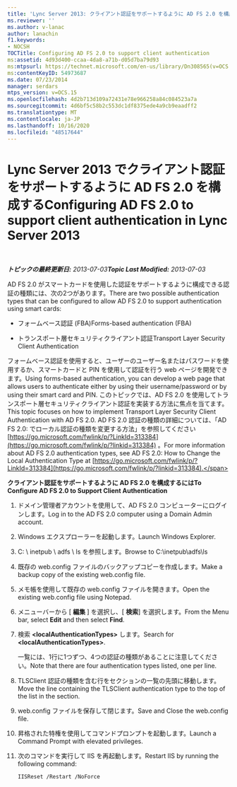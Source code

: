 ```yaml
---
title: 'Lync Server 2013: クライアント認証をサポートするように AD FS 2.0 を構成する'
ms.reviewer: ''
ms.author: v-lanac
author: lanachin
f1.keywords:
- NOCSH
TOCTitle: Configuring AD FS 2.0 to support client authentication
ms:assetid: 4d93d400-ccaa-4da8-a71b-d05d7ba79d93
ms:mtpsurl: https://technet.microsoft.com/en-us/library/Dn308565(v=OCS.15)
ms:contentKeyID: 54973687
ms.date: 07/23/2014
manager: serdars
mtps_version: v=OCS.15
ms.openlocfilehash: 4d2b713d109a72431e78e966258a84c084523a7a
ms.sourcegitcommit: 4d6bf5c58b2c553dc1df8375ede4a9cb9eaadff2
ms.translationtype: MT
ms.contentlocale: ja-JP
ms.lasthandoff: 10/16/2020
ms.locfileid: "48517644"
---
```

# <a name="configuring-ad-fs-20-to-support-client-authentication-in-lync-server-2013"></a><span data-ttu-id="7a0e1-102">Lync Server 2013 でクライアント認証をサポートするように AD FS 2.0 を構成する</span><span class="sxs-lookup"><span data-stu-id="7a0e1-102">Configuring AD FS 2.0 to support client authentication in Lync Server 2013</span></span>

<div data-xmlns="http://www.w3.org/1999/xhtml">

<div class="topic" data-xmlns="http://www.w3.org/1999/xhtml" data-msxsl="urn:schemas-microsoft-com:xslt" data-cs="https://msdn.microsoft.com/">

<div data-asp="https://msdn2.microsoft.com/asp">



</div>

<div id="mainSection">

<div id="mainBody">

<span> </span>

<span data-ttu-id="7a0e1-103">_**トピックの最終更新日:** 2013-07-03_</span><span class="sxs-lookup"><span data-stu-id="7a0e1-103">_**Topic Last Modified:** 2013-07-03_</span></span>

<span data-ttu-id="7a0e1-104">AD FS 2.0 がスマートカードを使用した認証をサポートするように構成できる認証の種類には、次の2つがあります。</span><span class="sxs-lookup"><span data-stu-id="7a0e1-104">There are two possible authentication types that can be configured to allow AD FS 2.0 to support authentication using smart cards:</span></span>

  - <span data-ttu-id="7a0e1-105">フォームベース認証 (FBA)</span><span class="sxs-lookup"><span data-stu-id="7a0e1-105">Forms-based authentication (FBA)</span></span>

  - <span data-ttu-id="7a0e1-106">トランスポート層セキュリティクライアント認証</span><span class="sxs-lookup"><span data-stu-id="7a0e1-106">Transport Layer Security Client Authentication</span></span>

<span data-ttu-id="7a0e1-107">フォームベース認証を使用すると、ユーザーのユーザー名またはパスワードを使用するか、スマートカードと PIN を使用して認証を行う web ページを開発できます。</span><span class="sxs-lookup"><span data-stu-id="7a0e1-107">Using forms-based authentication, you can develop a web page that allows users to authenticate either by using their username/password or by using their smart card and PIN.</span></span> <span data-ttu-id="7a0e1-108">このトピックでは、AD FS 2.0 を使用してトランスポート層セキュリティクライアント認証を実装する方法に焦点を当てます。</span><span class="sxs-lookup"><span data-stu-id="7a0e1-108">This topic focuses on how to implement Transport Layer Security Client Authentication with AD FS 2.0.</span></span> <span data-ttu-id="7a0e1-109">AD FS 2.0 認証の種類の詳細については、「AD FS 2.0: でローカル認証の種類を変更する方法」を参照してください [https://go.microsoft.com/fwlink/p/?LinkId=313384](https://go.microsoft.com/fwlink/p/?linkid=313384) 。</span><span class="sxs-lookup"><span data-stu-id="7a0e1-109">For more information about AD FS 2.0 authentication types, see AD FS 2.0: How to Change the Local Authentication Type at [https://go.microsoft.com/fwlink/p/?LinkId=313384](https://go.microsoft.com/fwlink/p/?linkid=313384).</span></span>

<div>


<span data-ttu-id="7a0e1-110">**クライアント認証をサポートするように AD FS 2.0 を構成するには**</span><span class="sxs-lookup"><span data-stu-id="7a0e1-110">**To Configure AD FS 2.0 to Support Client Authentication**</span></span>

1.  <span data-ttu-id="7a0e1-111">ドメイン管理者アカウントを使用して、AD FS 2.0 コンピューターにログインします。</span><span class="sxs-lookup"><span data-stu-id="7a0e1-111">Log in to the AD FS 2.0 computer using a Domain Admin account.</span></span>

2.  <span data-ttu-id="7a0e1-112">Windows エクスプローラーを起動します。</span><span class="sxs-lookup"><span data-stu-id="7a0e1-112">Launch Windows Explorer.</span></span>

3.  <span data-ttu-id="7a0e1-113">C: \\ inetpub \\ adfs \\ ls を参照します。</span><span class="sxs-lookup"><span data-stu-id="7a0e1-113">Browse to C:\\inetpub\\adfs\\ls</span></span>

4.  <span data-ttu-id="7a0e1-114">既存の web.config ファイルのバックアップコピーを作成します。</span><span class="sxs-lookup"><span data-stu-id="7a0e1-114">Make a backup copy of the existing web.config file.</span></span>

5.  <span data-ttu-id="7a0e1-115">メモ帳を使用して既存の web.config ファイルを開きます。</span><span class="sxs-lookup"><span data-stu-id="7a0e1-115">Open the existing web.config file using Notepad.</span></span>

6.  <span data-ttu-id="7a0e1-116">メニューバーから [ **編集** ] を選択し、[ **検索**] を選択します。</span><span class="sxs-lookup"><span data-stu-id="7a0e1-116">From the Menu bar, select **Edit** and then select **Find**.</span></span>

7.  <span data-ttu-id="7a0e1-117">検索 **\<localAuthenticationTypes\>** します。</span><span class="sxs-lookup"><span data-stu-id="7a0e1-117">Search for **\<localAuthenticationTypes\>**.</span></span>
    
    <span data-ttu-id="7a0e1-118">一覧には、1行に1つずつ、4つの認証の種類があることに注意してください。</span><span class="sxs-lookup"><span data-stu-id="7a0e1-118">Note that there are four authentication types listed, one per line.</span></span>

8.  <span data-ttu-id="7a0e1-119">TLSClient 認証の種類を含む行をセクションの一覧の先頭に移動します。</span><span class="sxs-lookup"><span data-stu-id="7a0e1-119">Move the line containing the TLSClient authentication type to the top of the list in the section.</span></span>

9.  <span data-ttu-id="7a0e1-120">web.config ファイルを保存して閉じます。</span><span class="sxs-lookup"><span data-stu-id="7a0e1-120">Save and Close the web.config file.</span></span>

10. <span data-ttu-id="7a0e1-121">昇格された特権を使用してコマンドプロンプトを起動します。</span><span class="sxs-lookup"><span data-stu-id="7a0e1-121">Launch a Command Prompt with elevated privileges.</span></span>

11. <span data-ttu-id="7a0e1-122">次のコマンドを実行して IIS を再起動します。</span><span class="sxs-lookup"><span data-stu-id="7a0e1-122">Restart IIS by running the following command:</span></span>
    
        IISReset /Restart /NoForce

</div>

</div>

<span> </span>

</div>

</div>

</div>

